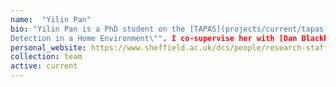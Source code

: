 ```yaml
---
name:  "Yilin Pan"
bio: "Yilin Pan is a PhD student on the [TAPAS](projects/current/tapas) project. Her research is on the \"Speech based Automatic Dementia
Detection in a Home Environment\"". I co-supervise her with [Dan Blackburn]("https://www.sheffield.ac.uk/medicine/people/neuroscience/daniel-blackburn").
personal_website: https://www.sheffield.ac.uk/dcs/people/research-staff/yilin-pan
collection: team
active: current
---
```

